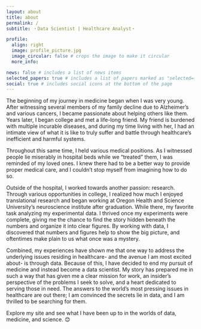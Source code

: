 ```yaml
---
layout: about
title: about
permalink: /
subtitle: ・Data Scientist | Healthcare Analyst・

profile:
  align: right
  image: profile_picture.jpg
  image_circular: false # crops the image to make it circular
  more_info: 

news: false # includes a list of news items
selected_papers: true # includes a list of papers marked as "selected={true}"
social: true # includes social icons at the bottom of the page
---
```


The beginning of my journey in medicine began when I was very young. After witnessing several members of my family decline due to Alzheimer’s and various cancers, I became passionate about helping others like them. Years later, I began college and met a life-long friend. My friend is burdened with multiple incurable diseases, and during my time living with her, I had an intimate view of what it is like to truly suffer and battle through healthcare’s inefficient and harmful systems.

Throughout this same time, I held various medical positions. As I witnessed people lie miserably in hospital beds while we “treated” them, I was reminded of my loved ones. I knew there had to be a better way to provide proper medical care, and I couldn’t stop myself from imagining how to do so.

Outside of the hospital, I worked towards another passion: research. Through various opportunities in college, I realized how much I enjoyed translational research and began working at Oregon Health and Science University’s neuroscience institute after graduation. While there, my favorite task analyzing my experimental data. I thrived once my experiments were complete, giving me the chance to find the story hidden beneath the numbers and organize it into clear figures. By working with data, I discovered that numbers and figures help to show the big picture, and oftentimes make plain to us what once was a mystery. 

Combined, my experiences have shown me that one way to address the underlying issues residing in healthcare- and the avenue I am most excited about- is through data. Because of this, I have decided to end my pursuit of medicine and instead become a data scientist. My story has prepared me in such a way that has given me a clear mission for work, an insider’s perspective of the problems I seek to solve, and a heart dedicated to serving those in need. The answers to the world’s most pressing issues in healthcare are out there; I am convinced the secrets lie in data, and I am thrilled to be searching for them. 

Explore my site and see what I have been up to in the worlds of data, medicine, and science. 😊





